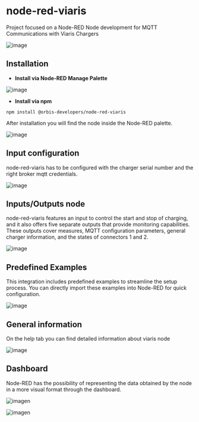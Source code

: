 # node-red-viaris
Project focused on a Node-RED Node development for MQTT Communications with Viaris Chargers

![image](https://github.com/orbis-developers/viaris_node_red/assets/66405397/9093499c-4c55-4a5f-8dd4-435b23f3eba7)


## Installation

- **Install via Node-RED Manage Palette**

![image](https://github.com/orbis-developers/viaris_node_red/assets/66405397/3648380a-e44a-4543-89fc-65d299ba33d9)


- **Install via npm**

```
npm install @orbis-developers/node-red-viaris

```

After installation you will find the node inside the Node-RED palette.

![image](https://github.com/orbis-developers/viaris_node_red/assets/66405397/c2d39cd2-e579-420d-8042-c98d87ecd671)

## Input configuration
node-red-viaris has to be configured with the charger serial number and the right broker mqtt credentials.

![image](https://github.com/orbis-developers/viaris_node_red/assets/66405397/d51a18f1-ce23-42a2-bd5c-ce9f04757cfc)


## Inputs/Outputs node
node-red-viaris features an input to control the start and stop of charging, and it also offers five separate outputs that provide monitoring capabilities. These outputs cover measures, MQTT configuration parameters, general charger information, and the states of connectors 1 and 2.

![image](https://github.com/orbis-developers/viaris_node_red/assets/66405397/87ab24b8-9e34-4bec-8394-433e657c4f50)


## Predefined Examples

This integration includes predefined examples to streamline the setup process. You can directly import these examples into Node-RED for quick configuration.

![image](https://github.com/orbis-developers/viaris_node_red/assets/66405397/a850850e-c6aa-40da-8a74-b83ff72141fa)


## General information
On the help tab you can find detailed information about viaris node

![image](https://github.com/orbis-developers/viaris_node_red/assets/66405397/1b2c1269-b804-4890-a3b6-9c8c136314c4)

## Dashboard
Node-RED has the possibility of representing the data obtained by the node in a more visual format through the dashboard.

![imagen](https://github.com/orbis-developers/viaris_node_red/assets/66405397/00811601-3f1c-4e07-a865-b0f5c6b498cd)


![imagen](https://github.com/orbis-developers/viaris_node_red/assets/66405397/a0c274f2-4007-4eb0-8527-74c62ed4e555)

